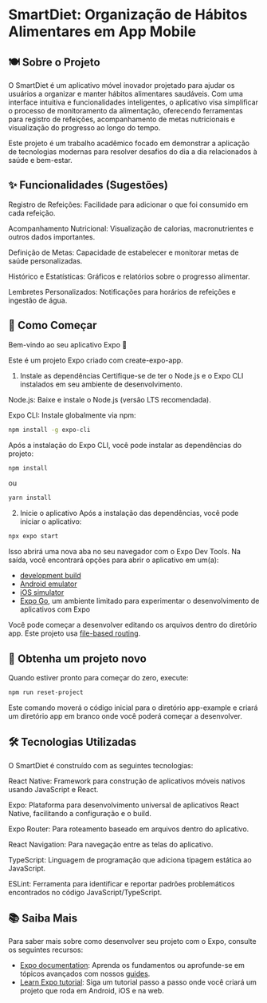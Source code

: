 # SmartDiet: Organização de Hábitos Alimentares em App Mobile

## 🍽️ Sobre o Projeto
O SmartDiet é um aplicativo móvel inovador projetado para ajudar os usuários a organizar e manter hábitos alimentares saudáveis. Com uma interface intuitiva e funcionalidades inteligentes, o aplicativo visa simplificar o processo de monitoramento da alimentação, oferecendo ferramentas para registro de refeições, acompanhamento de metas nutricionais e visualização do progresso ao longo do tempo.

Este projeto é um trabalho acadêmico focado em demonstrar a aplicação de tecnologias modernas para resolver desafios do dia a dia relacionados à saúde e bem-estar.

## ✨ Funcionalidades (Sugestões)
Registro de Refeições: Facilidade para adicionar o que foi consumido em cada refeição.

Acompanhamento Nutricional: Visualização de calorias, macronutrientes e outros dados importantes.

Definição de Metas: Capacidade de estabelecer e monitorar metas de saúde personalizadas.

Histórico e Estatísticas: Gráficos e relatórios sobre o progresso alimentar.

Lembretes Personalizados: Notificações para horários de refeições e ingestão de água.

## 🚀 Como Começar
Bem-vindo ao seu aplicativo Expo 👋

Este é um projeto Expo criado com create-expo-app.

1. Instale as dependências
Certifique-se de ter o Node.js e o Expo CLI instalados em seu ambiente de desenvolvimento.

Node.js: Baixe e instale o Node.js (versão LTS recomendada).

Expo CLI: Instale globalmente via npm:

   ```bash
   npm install -g expo-cli
   ```
Após a instalação do Expo CLI, você pode instalar as dependências do projeto:

```bash
npm install
```
ou

```bash
yarn install
```

2. Inicie o aplicativo
Após a instalação das dependências, você pode iniciar o aplicativo:
```bash
npx expo start
```

Isso abrirá uma nova aba no seu navegador com o Expo Dev Tools. Na saída, você encontrará opções para abrir o aplicativo em um(a):

- [development build](https://docs.expo.dev/develop/development-builds/introduction/)
- [Android emulator](https://docs.expo.dev/workflow/android-studio-emulator/)
- [iOS simulator](https://docs.expo.dev/workflow/ios-simulator/)
- [Expo Go](https://expo.dev/go), um ambiente limitado para experimentar o desenvolvimento de aplicativos com Expo

Você pode começar a desenvolver editando os arquivos dentro do diretório app. Este projeto usa [file-based routing](https://docs.expo.dev/router/introduction).

## 🔄 Obtenha um projeto novo

Quando estiver pronto para começar do zero, execute:

```bash
npm run reset-project
```

Este comando moverá o código inicial para o diretório app-example e criará um diretório app em branco onde você poderá começar a desenvolver.

## 🛠️ Tecnologias Utilizadas

O SmartDiet é construído com as seguintes tecnologias:

React Native: Framework para construção de aplicativos móveis nativos usando JavaScript e React.

Expo: Plataforma para desenvolvimento universal de aplicativos React Native, facilitando a configuração e o build.

Expo Router: Para roteamento baseado em arquivos dentro do aplicativo.

React Navigation: Para navegação entre as telas do aplicativo.

TypeScript: Linguagem de programação que adiciona tipagem estática ao JavaScript.

ESLint: Ferramenta para identificar e reportar padrões problemáticos encontrados no código JavaScript/TypeScript.

## 📚 Saiba Mais

Para saber mais sobre como desenvolver seu projeto com o Expo, consulte os seguintes recursos:

- [Expo documentation](https://docs.expo.dev/): Aprenda os fundamentos ou aprofunde-se em tópicos avançados com nossos [guides](https://docs.expo.dev/guides).
- [Learn Expo tutorial](https://docs.expo.dev/tutorial/introduction/): Siga um tutorial passo a passo onde você criará um projeto que roda em Android, iOS e na web.

